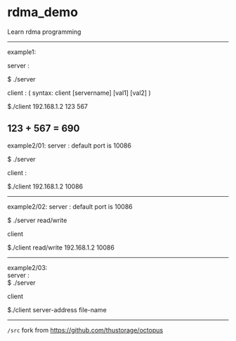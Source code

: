 # rdma_demo
Learn rdma programming

---
example1:

server :

$ ./server

client : ( syntax:  client [servername] [val1] [val2] )

$./client  192.168.1.2  123 567

123 + 567 = 690
---

example2/01:
server : default port is 10086

$ ./server

client :

$./client  192.168.1.2  10086

---
example2/02:
server : default port is 10086

$ ./server read/write

client

$./client read/write 192.168.1.2  10086

---
example2/03:  
server :   
$ ./server

client

$./client server-address file-name

---
`/src` fork from https://github.com/thustorage/octopus
